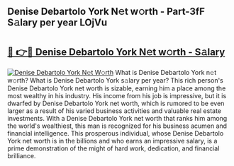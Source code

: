 ## Denise Debartolo York N𝚎t w𝚘rth - Part-3fF S𝚊lary per year LOjVu

# <h2><a href="http://gc2q52.nevu.top/?p=Denise+Debartolo+York">🔗 👉🔴 Denise Debartolo York N𝚎t w𝚘rth - S𝚊lary</a></h2>

[![Denise Debartolo York N𝚎t W𝚘rth](https://i.imgur.com/Oavwk0R.jpeg)](http://gc2q52.nevu.top/?p=Denise+Debartolo+York)
What is Denise Debartolo York n𝚎t w𝚘rth? What is Denise Debartolo York s𝚊lary per year?
This rich person's Denise Debartolo York net worth is sizable, earning him a place among the most wealthy in his industry. His income from his job is impressive, but it is dwarfed by Denise Debartolo York net worth, which is rumored to be even larger as a result of his varied business activities and valuable real estate investments. With a Denise Debartolo York net worth that ranks him among the world's wealthiest, this man is recognized for his business acumen and financial intelligence. This prosperous individual, whose Denise Debartolo York net worth is in the billions and who earns an impressive salary, is a prime demonstration of the might of hard work, dedication, and financial brilliance.
